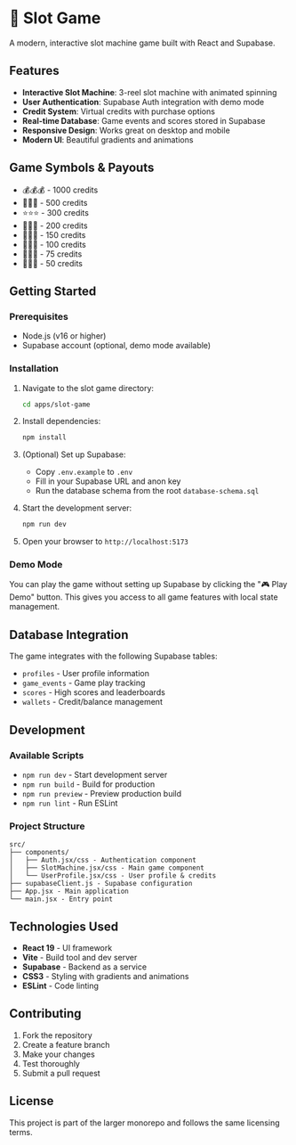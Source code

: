 # 🎰 Slot Game

A modern, interactive slot machine game built with React and Supabase.

## Features

- **Interactive Slot Machine**: 3-reel slot machine with animated spinning
- **User Authentication**: Supabase Auth integration with demo mode
- **Credit System**: Virtual credits with purchase options
- **Real-time Database**: Game events and scores stored in Supabase
- **Responsive Design**: Works great on desktop and mobile
- **Modern UI**: Beautiful gradients and animations

## Game Symbols & Payouts

- 💰💰💰 - 1000 credits
- 💎💎💎 - 500 credits  
- ⭐⭐⭐ - 300 credits
- 🔔🔔🔔 - 200 credits
- 🍇🍇🍇 - 150 credits
- 🍊🍊🍊 - 100 credits
- 🍋🍋🍋 - 75 credits
- 🍒🍒🍒 - 50 credits

## Getting Started

### Prerequisites

- Node.js (v16 or higher)
- Supabase account (optional, demo mode available)

### Installation

1. Navigate to the slot game directory:
   ```bash
   cd apps/slot-game
   ```

2. Install dependencies:
   ```bash
   npm install
   ```

3. (Optional) Set up Supabase:
   - Copy `.env.example` to `.env`
   - Fill in your Supabase URL and anon key
   - Run the database schema from the root `database-schema.sql`

4. Start the development server:
   ```bash
   npm run dev
   ```

5. Open your browser to `http://localhost:5173`

### Demo Mode

You can play the game without setting up Supabase by clicking the "🎮 Play Demo" button. This gives you access to all game features with local state management.

## Database Integration

The game integrates with the following Supabase tables:

- `profiles` - User profile information
- `game_events` - Game play tracking
- `scores` - High scores and leaderboards
- `wallets` - Credit/balance management

## Development

### Available Scripts

- `npm run dev` - Start development server
- `npm run build` - Build for production
- `npm run preview` - Preview production build
- `npm run lint` - Run ESLint

### Project Structure

```
src/
├── components/
│   ├── Auth.jsx/css - Authentication component
│   ├── SlotMachine.jsx/css - Main game component
│   └── UserProfile.jsx/css - User profile & credits
├── supabaseClient.js - Supabase configuration
├── App.jsx - Main application
└── main.jsx - Entry point
```

## Technologies Used

- **React 19** - UI framework
- **Vite** - Build tool and dev server
- **Supabase** - Backend as a service
- **CSS3** - Styling with gradients and animations
- **ESLint** - Code linting

## Contributing

1. Fork the repository
2. Create a feature branch
3. Make your changes
4. Test thoroughly
5. Submit a pull request

## License

This project is part of the larger monorepo and follows the same licensing terms.
